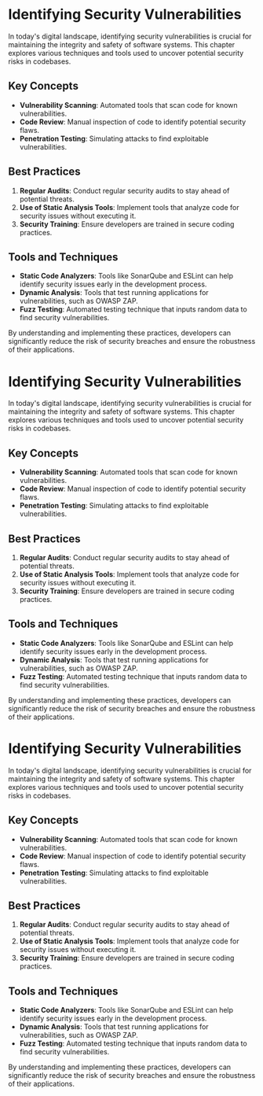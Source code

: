 # Identifying Security Vulnerabilities

In today's digital landscape, identifying security vulnerabilities is crucial for maintaining the integrity and safety of software systems. This chapter explores various techniques and tools used to uncover potential security risks in codebases.

## Key Concepts

- **Vulnerability Scanning**: Automated tools that scan code for known vulnerabilities.
- **Code Review**: Manual inspection of code to identify potential security flaws.
- **Penetration Testing**: Simulating attacks to find exploitable vulnerabilities.

## Best Practices

1. **Regular Audits**: Conduct regular security audits to stay ahead of potential threats.
2. **Use of Static Analysis Tools**: Implement tools that analyze code for security issues without executing it.
3. **Security Training**: Ensure developers are trained in secure coding practices.

## Tools and Techniques

- **Static Code Analyzers**: Tools like SonarQube and ESLint can help identify security issues early in the development process.
- **Dynamic Analysis**: Tools that test running applications for vulnerabilities, such as OWASP ZAP.
- **Fuzz Testing**: Automated testing technique that inputs random data to find security vulnerabilities.

By understanding and implementing these practices, developers can significantly reduce the risk of security breaches and ensure the robustness of their applications.
# Identifying Security Vulnerabilities

In today's digital landscape, identifying security vulnerabilities is crucial for maintaining the integrity and safety of software systems. This chapter explores various techniques and tools used to uncover potential security risks in codebases.

## Key Concepts

- **Vulnerability Scanning**: Automated tools that scan code for known vulnerabilities.
- **Code Review**: Manual inspection of code to identify potential security flaws.
- **Penetration Testing**: Simulating attacks to find exploitable vulnerabilities.

## Best Practices

1. **Regular Audits**: Conduct regular security audits to stay ahead of potential threats.
2. **Use of Static Analysis Tools**: Implement tools that analyze code for security issues without executing it.
3. **Security Training**: Ensure developers are trained in secure coding practices.

## Tools and Techniques

- **Static Code Analyzers**: Tools like SonarQube and ESLint can help identify security issues early in the development process.
- **Dynamic Analysis**: Tools that test running applications for vulnerabilities, such as OWASP ZAP.
- **Fuzz Testing**: Automated testing technique that inputs random data to find security vulnerabilities.

By understanding and implementing these practices, developers can significantly reduce the risk of security breaches and ensure the robustness of their applications.
# Identifying Security Vulnerabilities

In today's digital landscape, identifying security vulnerabilities is crucial for maintaining the integrity and safety of software systems. This chapter explores various techniques and tools used to uncover potential security risks in codebases.

## Key Concepts

- **Vulnerability Scanning**: Automated tools that scan code for known vulnerabilities.
- **Code Review**: Manual inspection of code to identify potential security flaws.
- **Penetration Testing**: Simulating attacks to find exploitable vulnerabilities.

## Best Practices

1. **Regular Audits**: Conduct regular security audits to stay ahead of potential threats.
2. **Use of Static Analysis Tools**: Implement tools that analyze code for security issues without executing it.
3. **Security Training**: Ensure developers are trained in secure coding practices.

## Tools and Techniques

- **Static Code Analyzers**: Tools like SonarQube and ESLint can help identify security issues early in the development process.
- **Dynamic Analysis**: Tools that test running applications for vulnerabilities, such as OWASP ZAP.
- **Fuzz Testing**: Automated testing technique that inputs random data to find security vulnerabilities.

By understanding and implementing these practices, developers can significantly reduce the risk of security breaches and ensure the robustness of their applications.
